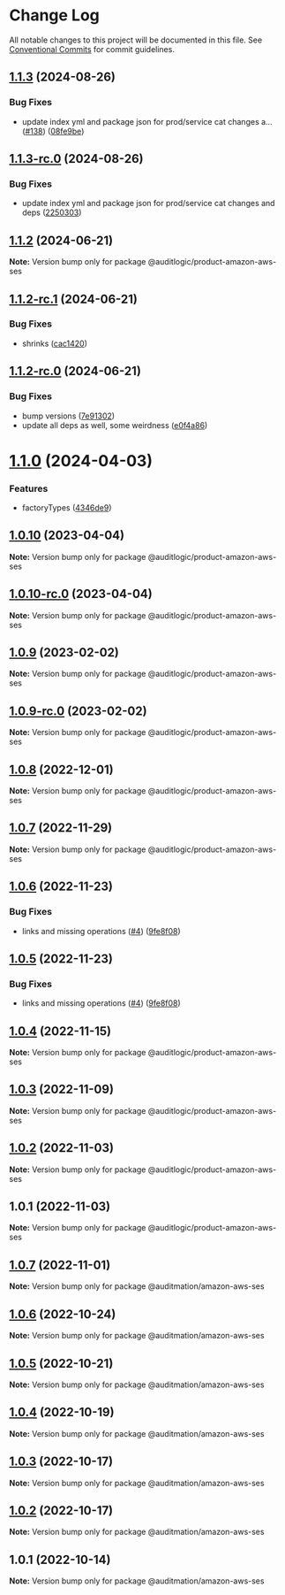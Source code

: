 # Change Log

All notable changes to this project will be documented in this file.
See [Conventional Commits](https://conventionalcommits.org) for commit guidelines.

## [1.1.3](https://github.com/auditlogic/product/compare/@auditlogic/product-amazon-aws-ses@1.1.2...@auditlogic/product-amazon-aws-ses@1.1.3) (2024-08-26)


### Bug Fixes

* update index yml and package json for prod/service cat changes a… ([#138](https://github.com/auditlogic/product/issues/138)) ([08fe9be](https://github.com/auditlogic/product/commit/08fe9beb1c8457462a19bc69caa02e6212d97e1a))





## [1.1.3-rc.0](https://github.com/auditlogic/product/compare/@auditlogic/product-amazon-aws-ses@1.1.2...@auditlogic/product-amazon-aws-ses@1.1.3-rc.0) (2024-08-26)


### Bug Fixes

* update index yml and package json for prod/service cat changes and deps ([2250303](https://github.com/auditlogic/product/commit/225030363a363608240135b7ebed386b28f01e4b))





## [1.1.2](https://github.com/auditlogic/product/compare/@auditlogic/product-amazon-aws-ses@1.1.2-rc.1...@auditlogic/product-amazon-aws-ses@1.1.2) (2024-06-21)

**Note:** Version bump only for package @auditlogic/product-amazon-aws-ses





## [1.1.2-rc.1](https://github.com/auditlogic/product/compare/@auditlogic/product-amazon-aws-ses@1.1.2-rc.0...@auditlogic/product-amazon-aws-ses@1.1.2-rc.1) (2024-06-21)


### Bug Fixes

* shrinks ([cac1420](https://github.com/auditlogic/product/commit/cac14200fefcd8183ab69fe89a47bd3f70f563e9))





## [1.1.2-rc.0](https://github.com/auditlogic/product/compare/@auditlogic/product-amazon-aws-ses@1.1.0...@auditlogic/product-amazon-aws-ses@1.1.2-rc.0) (2024-06-21)


### Bug Fixes

* bump versions ([7e91302](https://github.com/auditlogic/product/commit/7e913023b8b312150ed7762c32fbbe616be71de5))
* update all deps as well, some weirdness ([e0f4a86](https://github.com/auditlogic/product/commit/e0f4a864714e2d3de6bbf3da014d5312fe53be2f))





# [1.1.0](https://github.com/auditlogic/product/compare/@auditlogic/product-amazon-aws-ses@1.0.10...@auditlogic/product-amazon-aws-ses@1.1.0) (2024-04-03)


### Features

* factoryTypes ([4346de9](https://github.com/auditlogic/product/commit/4346de92693aee892fccf725338ffc7b80ab182b))





## [1.0.10](https://github.com/auditlogic/product/compare/@auditlogic/product-amazon-aws-ses@1.0.9...@auditlogic/product-amazon-aws-ses@1.0.10) (2023-04-04)

**Note:** Version bump only for package @auditlogic/product-amazon-aws-ses





## [1.0.10-rc.0](https://github.com/auditlogic/product/compare/@auditlogic/product-amazon-aws-ses@1.0.9...@auditlogic/product-amazon-aws-ses@1.0.10-rc.0) (2023-04-04)

**Note:** Version bump only for package @auditlogic/product-amazon-aws-ses





## [1.0.9](https://github.com/auditlogic/product/compare/@auditlogic/product-amazon-aws-ses@1.0.8...@auditlogic/product-amazon-aws-ses@1.0.9) (2023-02-02)

**Note:** Version bump only for package @auditlogic/product-amazon-aws-ses





## [1.0.9-rc.0](https://github.com/auditlogic/product/compare/@auditlogic/product-amazon-aws-ses@1.0.8...@auditlogic/product-amazon-aws-ses@1.0.9-rc.0) (2023-02-02)

**Note:** Version bump only for package @auditlogic/product-amazon-aws-ses





## [1.0.8](https://github.com/auditlogic/product/compare/@auditlogic/product-amazon-aws-ses@1.0.7...@auditlogic/product-amazon-aws-ses@1.0.8) (2022-12-01)

**Note:** Version bump only for package @auditlogic/product-amazon-aws-ses





## [1.0.7](https://github.com/auditlogic/product/compare/@auditlogic/product-amazon-aws-ses@1.0.6...@auditlogic/product-amazon-aws-ses@1.0.7) (2022-11-29)

**Note:** Version bump only for package @auditlogic/product-amazon-aws-ses





## [1.0.6](https://github.com/auditlogic/product/compare/@auditlogic/product-amazon-aws-ses@1.0.4...@auditlogic/product-amazon-aws-ses@1.0.6) (2022-11-23)


### Bug Fixes

* links and missing operations ([#4](https://github.com/auditlogic/product/issues/4)) ([9fe8f08](https://github.com/auditlogic/product/commit/9fe8f08fe7c57fdb79f991ac35bd6ac2e7dcad38))





## [1.0.5](https://github.com/auditlogic/product/compare/@auditlogic/product-amazon-aws-ses@1.0.4...@auditlogic/product-amazon-aws-ses@1.0.5) (2022-11-23)


### Bug Fixes

* links and missing operations ([#4](https://github.com/auditlogic/product/issues/4)) ([9fe8f08](https://github.com/auditlogic/product/commit/9fe8f08fe7c57fdb79f991ac35bd6ac2e7dcad38))





## [1.0.4](https://github.com/auditlogic/product/compare/@auditlogic/product-amazon-aws-ses@1.0.3...@auditlogic/product-amazon-aws-ses@1.0.4) (2022-11-15)

**Note:** Version bump only for package @auditlogic/product-amazon-aws-ses





## [1.0.3](https://github.com/auditlogic/product/compare/@auditlogic/product-amazon-aws-ses@1.0.2...@auditlogic/product-amazon-aws-ses@1.0.3) (2022-11-09)

**Note:** Version bump only for package @auditlogic/product-amazon-aws-ses





## [1.0.2](https://github.com/auditlogic/product/compare/@auditlogic/product-amazon-aws-ses@1.0.1...@auditlogic/product-amazon-aws-ses@1.0.2) (2022-11-03)

**Note:** Version bump only for package @auditlogic/product-amazon-aws-ses





## 1.0.1 (2022-11-03)

**Note:** Version bump only for package @auditlogic/product-amazon-aws-ses





## [1.0.7](https://github.com/auditmation/store-content/compare/@auditmation/amazon-aws-ses@1.0.6...@auditmation/amazon-aws-ses@1.0.7) (2022-11-01)

**Note:** Version bump only for package @auditmation/amazon-aws-ses





## [1.0.6](https://github.com/auditmation/store-content/compare/@auditmation/amazon-aws-ses@1.0.5...@auditmation/amazon-aws-ses@1.0.6) (2022-10-24)

**Note:** Version bump only for package @auditmation/amazon-aws-ses





## [1.0.5](https://github.com/auditmation/store-content/compare/@auditmation/amazon-aws-ses@1.0.4...@auditmation/amazon-aws-ses@1.0.5) (2022-10-21)

**Note:** Version bump only for package @auditmation/amazon-aws-ses





## [1.0.4](https://github.com/auditmation/store-content/compare/@auditmation/amazon-aws-ses@1.0.3...@auditmation/amazon-aws-ses@1.0.4) (2022-10-19)

**Note:** Version bump only for package @auditmation/amazon-aws-ses





## [1.0.3](https://github.com/auditmation/store-content/compare/@auditmation/amazon-aws-ses@1.0.2...@auditmation/amazon-aws-ses@1.0.3) (2022-10-17)

**Note:** Version bump only for package @auditmation/amazon-aws-ses





## [1.0.2](https://github.com/auditmation/store-content/compare/@auditmation/amazon-aws-ses@1.0.1...@auditmation/amazon-aws-ses@1.0.2) (2022-10-17)

**Note:** Version bump only for package @auditmation/amazon-aws-ses





## 1.0.1 (2022-10-14)

**Note:** Version bump only for package @auditmation/amazon-aws-ses
